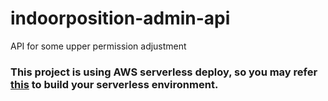 # indoorposition-admin-api
API for some upper permission adjustment
### This project is using AWS serverless deploy, so you may refer [this](https://serverless-stack.com/) to build your serverless environment.

